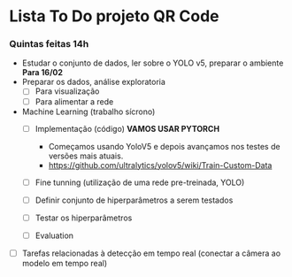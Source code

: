 # Lista To Do projeto QR Code
### Quintas feitas 14h

- Estudar o conjunto de dados, ler sobre o YOLO v5, preparar o ambiente **Para 16/02**
-  Preparar os dados, análise exploratoria
    - [ ] Para visualização
    - [ ] Para alimentar a rede

- Machine Learning (trabalho sícrono)
  - [ ] Implementação (código) **VAMOS USAR PYTORCH**
    - Começamos usando YoloV5 e depois avançamos nos testes de versões mais atuais.
    - https://github.com/ultralytics/yolov5/wiki/Train-Custom-Data

  - [ ] Fine tunning (utilização de uma rede pre-treinada, YOLO)
  - [ ]  Definir conjunto de hiperparâmetros a serem testados
  - [ ] Testar os hiperparâmetros

  - [ ] Evaluation

-  [ ] Tarefas relacionadas à detecção em tempo real (conectar a câmera ao modelo em tempo real)


